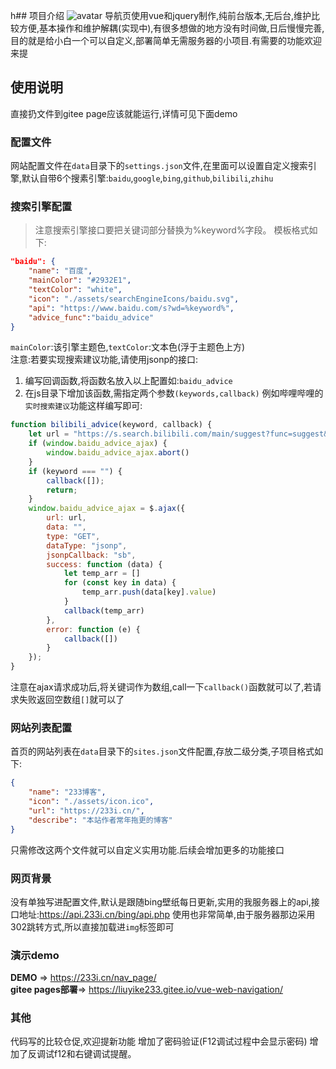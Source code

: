 h## 项目介绍
![avatar](screenshot.jpg)
导航页使用vue和jquery制作,纯前台版本,无后台,维护比较方便,基本操作和维护解耦(实现中),有很多想做的地方没有时间做,日后慢慢完善,目的就是给小白一个可以自定义,部署简单无需服务器的小项目.有需要的功能欢迎来提
## 使用说明
直接扔文件到gitee page应该就能运行,详情可见下面demo  
### 配置文件
网站配置文件在`data`目录下的`settings.json`文件,在里面可以设置自定义搜索引擎,默认自带6个搜素引擎:`baidu`,`google`,`bing`,`github`,`bilibili`,`zhihu`
### 搜索引擎配置
> 注意搜索引擎接口要把关键词部分替换为%keyword%字段。
模板格式如下:
```json
"baidu": {
    "name": "百度",
    "mainColor": "#2932E1",
    "textColor": "white",
    "icon": "./assets/searchEngineIcons/baidu.svg",
    "api": "https://www.baidu.com/s?wd=%keyword%",
    "advice_func":"baidu_advice"
}
```
`mainColor`:该引擎主题色,`textColor`:文本色(浮于主题色上方)  
注意:若要实现搜索建议功能,请使用jsonp的接口:
1. 编写回调函数,将函数名放入以上配置如:`baidu_advice`
2. 在js目录下增加该函数,需指定两个参数`(keywords,callback)`
例如哔哩哔哩的`实时搜索建议`功能这样编写即可:
```js
function bilibili_advice(keyword, callback) {
    let url = "https://s.search.bilibili.com/main/suggest?func=suggest&suggest_type=accurate&tag_num=10&jsonp=jsonp&callback=sb&term=" + keyword;
    if (window.baidu_advice_ajax) {
        window.baidu_advice_ajax.abort()
    }
    if (keyword === "") {
        callback([]);
        return;
    }
    window.baidu_advice_ajax = $.ajax({
        url: url,
        data: "",
        type: "GET",
        dataType: "jsonp",
        jsonpCallback: "sb",
        success: function (data) {
            let temp_arr = []
            for (const key in data) {
                temp_arr.push(data[key].value)
            }
            callback(temp_arr)
        },
        error: function (e) {
            callback([])
        }
    });
}
```

注意在ajax请求成功后,将关键词作为数组,call一下`callback()`函数就可以了,若请求失败返回空数组`[]`就可以了
### 网站列表配置

首页的网站列表在`data`目录下的`sites.json`文件配置,存放二级分类,子项目格式如下:
```json
{
    "name": "233博客",
    "icon": "./assets/icon.ico",
    "url": "https://233i.cn/",
    "describe": "本站作者常年拖更的博客"
}
```
只需修改这两个文件就可以自定义实用功能.后续会增加更多的功能接口  
### 网页背景
没有单独写进配置文件,默认是跟随bing壁纸每日更新,实用的我服务器上的api,接口地址:https://api.233i.cn/bing/api.php
使用也非常简单,由于服务器那边采用302跳转方式,所以直接加载进`img`标签即可

### 演示demo
**DEMO** => https://233i.cn/nav_page/  
**gitee pages部署**=> https://liuyike233.gitee.io/vue-web-navigation/

### 其他
代码写的比较仓促,欢迎提新功能
增加了密码验证(F12调试过程中会显示密码)
增加了反调试f12和右键调试提醒。
